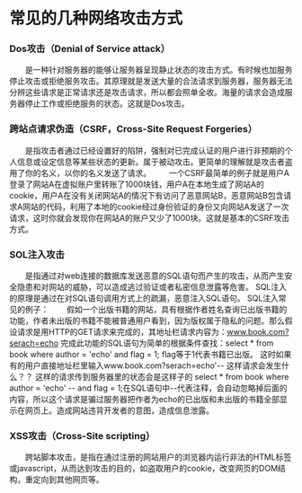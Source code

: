 # 常见的几种网络攻击方式

### Dos攻击（Denial of Service attack）
　　是一种针对服务器的能够让服务器呈现静止状态的攻击方式。有时候也加服务停止攻击或拒绝服务攻击。其原理就是发送大量的合法请求到服务器，服务器无法分辨这些请求是正常请求还是攻击请求，所以都会照单全收。海量的请求会造成服务器停止工作或拒绝服务的状态。这就是Dos攻击。
### 跨站点请求伪造（CSRF，Cross-Site Request Forgeries）
　　是指攻击者通过已经设置好的陷阱，强制对已完成认证的用户进行非预期的个人信息或设定信息等某些状态的更新。属于被动攻击。更简单的理解就是攻击者盗用了你的名义，以你的名义发送了请求。
　　一个CSRF最简单的例子就是用户A登录了网站A在虚拟账户里转账了1000块钱，用户A在本地生成了网站A的cookie，用户A在没有关闭网站A的情况下有访问了恶意网站B，恶意网站B包含请求A网站的代码，利用了本地的cookie经过身份验证的身份又向网站A发送了一次请求，这时你就会发现你在网站A的账户又少了1000块。这就是基本的CSRF攻击方式。
### SOL注入攻击
　　是指通过对web连接的数据库发送恶意的SQL语句而产生的攻击，从而产生安全隐患和对网站的威胁，可以造成逃过验证或者私密信息泄露等危害。
SQL注入的原理是通过在对SQL语句调用方式上的疏漏，恶意注入SQL语句。
SQL注入常见的例子：
　　假如一个出版书籍的网站，具有根据作者姓名查询已出版书籍的功能，作者未出版的书籍不能被普通用户看到，因为版权属于隐私的问题。那么假设请求是用HTTP的GET请求来完成的，其地址栏请求内容为：www.book.com?serach=echo
完成此功能的SQL语句为简单的根据条件查找：select * from book where author = 'echo' and flag = 1; flag等于1代表书籍已出版。
这时如果有的用户直接地址栏里输入www.book.com?serach=echo'--   这样请求会发生什么？？
这样的请求传到服务器里的状态会是这样子的 select * from book where author = 'echo' -- and flag = 1;在SQL语句中--代表注释，会自动忽略掉后面的内容，所以这个请求是骗过服务器把作者为echo的已出版和未出版的书籍全部显示在网页上。造成网站违背开发者的意图，造成信息泄露。
### XSS攻击（Cross-Site scripting）
　　跨站脚本攻击，是指在通过注册的网站用户的浏览器内运行非法的HTML标签或javascript，从而达到攻击的目的，如盗取用户的cookie，改变网页的DOM结构，重定向到其他网页等。